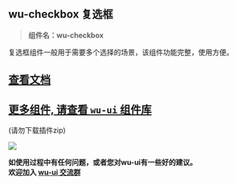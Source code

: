 ## wu-checkbox 复选框

> **组件名：wu-checkbox**

复选框组件一般用于需要多个选择的场景，该组件功能完整，使用方便。

## [查看文档](https://wu.geeks.ink/zh-CN/components/checkbox.html)

## [更多组件, 请查看 `wu-ui` 组件库](https://ext.dcloud.net.cn/plugin?name=wu--ui)
(请勿下载插件zip)

<a href="https://ext.dcloud.net.cn/plugin?name=wu--ui">
	<img src="https://wu.geeks.ink/intr.png">
</a>

**如使用过程中有任何问题，或者您对wu-ui有一些好的建议。<br>欢迎加入 [wu-ui 交流群](https://wu.geeks.ink/zh-CN/components/qqFeedBack.html)**









